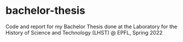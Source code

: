 # bachelor-thesis
Code and report for my Bachelor Thesis done at the Laboratory for the History of Science and Technology (LHST) @ EPFL, Spring 2022
